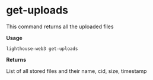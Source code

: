 # get-uploads

This command returns all the uploaded files

**Usage**

```
lighthouse-web3 get-uploads
```

**Returns**

List of all stored files and their name, cid, size, timestamp

